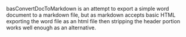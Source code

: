basConvertDocToMarkdown is an attempt to export a simple word document to a markdown file, but as markdown accepts basic HTML exporting the word file as an html file then stripping the header portion works well enough as an alternative.